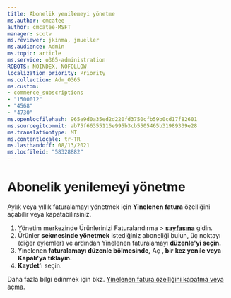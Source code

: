 ```yaml
---
title: Abonelik yenilemeyi yönetme
ms.author: cmcatee
author: cmcatee-MSFT
manager: scotv
ms.reviewer: jkinma, jmueller
ms.audience: Admin
ms.topic: article
ms.service: o365-administration
ROBOTS: NOINDEX, NOFOLLOW
localization_priority: Priority
ms.collection: Adm_O365
ms.custom:
- commerce_subscriptions
- "1500012"
- "4568"
- "4730"
ms.openlocfilehash: 965e9d0a35ed2d220fd3750cfb59b0cd17f82601
ms.sourcegitcommit: ab75f66355116e995b3cb5505465b31989339e28
ms.translationtype: MT
ms.contentlocale: tr-TR
ms.lasthandoff: 08/13/2021
ms.locfileid: "58328882"
---
```

# <a name="manage-subscription-renewal"></a>Abonelik yenilemeyi yönetme

Aylık veya yıllık faturalamayı yönetmek için **Yinelenen fatura** özelliğini açabilir veya kapatabilirsiniz.

1. Yönetim merkezinde Ürünlerinizi Faturalandırma   >  **[sayfasına](https://go.microsoft.com/fwlink/p/?linkid=842054)** gidin.
2. Ürünler **sekmesinde yönetmek** istediğiniz aboneliği bulun, üç noktayı (diğer eylemler) ve ardından Yinelenen faturalamayı **düzenle'yi seçin.**
3. Yinelenen **faturalamayı düzenle bölmesinde,** Aç **, bir** **kez yenile veya Kapalı'ya** **tıklayın.**
4. **Kaydet**'i seçin.

Daha fazla bilgi edinmek için bkz. [Yinelenen fatura özelliğini kapatma veya açma](https://docs.microsoft.com/microsoft-365/commerce/subscriptions/renew-your-subscription#turn-recurring-billing-off-or-on).

